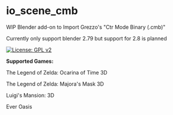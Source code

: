 # io_scene_cmb

 WIP Blender add-on to Import Grezzo's "Ctr Mode Binary (.cmb)"
 
 Currently only support blender 2.79 but support for 2.8 is planned
 
 [![License: GPL v2](https://img.shields.io/badge/License-GPL%20v2-blue.svg)](https://www.gnu.org/licenses/old-licenses/gpl-2.0.en.html)
 
 **Supported Games:**
 
The Legend of Zelda: Ocarina of Time 3D

The Legend of Zelda: Majora's Mask 3D

Luigi's Mansion: 3D

Ever Oasis
